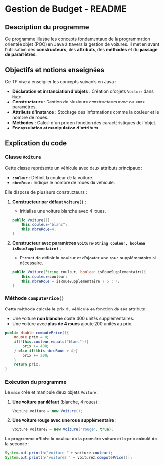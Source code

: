 # Gestion de Budget - README

## Description du programme
Ce programme illustre les concepts fondamentaux de la programmation orientée objet (POO) en Java à travers la gestion de voitures. Il met en avant l'utilisation des **constructeurs**, des **attributs**, des **méthodes** et du **passage de paramètres**.

## Objectifs et notions enseignées
Ce TP vise à enseigner les concepts suivants en Java :
- **Déclaration et instanciation d'objets** : Création d'objets `Voiture` dans `Main`.
- **Constructeurs** : Gestion de plusieurs constructeurs avec ou sans paramètres.
- **Attributs d'instance** : Stockage des informations comme la couleur et le nombre de roues.
- **Méthodes** : Calcul d'un prix en fonction des caractéristiques de l'objet.
- **Encapsulation et manipulation d'attributs**.

## Explication du code

### Classe `Voiture`
Cette classe représente un véhicule avec deux attributs principaux :
- **`couleur`** : Définit la couleur de la voiture.
- **`nbreRoue`** : Indique le nombre de roues du véhicule.

Elle dispose de plusieurs constructeurs :
1. **Constructeur par défaut `Voiture()`** :
   - Initialise une voiture blanche avec 4 roues.
   ```java
   public Voiture(){
       this.couleur="blanc";
       this.nbreRoue=4;
   }
   ```

2. **Constructeur avec paramètres `Voiture(String couleur, boolean isRoueSupplementaire)`** :
   - Permet de définir la couleur et d’ajouter une roue supplémentaire si nécessaire.
   ```java
   public Voiture(String couleur, boolean isRoueSupplementaire){
       this.couleur=couleur;
       this.nbreRoue = isRoueSupplementaire ? 5 : 4;
   }
   ```

### Méthode `computePrice()`
Cette méthode calcule le prix du véhicule en fonction de ses attributs :
- Une voiture **non blanche** coûte 400 unités supplémentaires.
- Une voiture avec **plus de 4 roues** ajoute 200 unités au prix.

```java
public double computePrice(){
    double prix = 0;
    if(!this.couleur.equals("blanc")){
        prix += 400;
    } else if(this.nbreRoue > 4){
        prix += 200;
    }
    return prix;
}
```

### Exécution du programme
Le `main` crée et manipule deux objets `Voiture` :
1. **Une voiture par défaut** (blanche, 4 roues) :
   ```java
   Voiture voiture = new Voiture();
   ```
2. **Une voiture rouge avec une roue supplémentaire** :
   ```java
   Voiture voiture2 = new Voiture("rouge", true);
   ```

Le programme affiche la couleur de la première voiture et le prix calculé de la seconde :
```java
System.out.println("voiture " + voiture.couleur);
System.out.println("voiture2 " + voiture2.computePrice());
```


